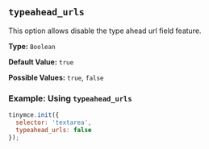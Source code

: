 ## `typeahead_urls`

This option allows disable the type ahead url field feature.

**Type:** `Boolean`

**Default Value:** `true`

**Possible Values:** `true`, `false`

### Example: Using `typeahead_urls`

```js
tinymce.init({
  selector: 'textarea',
  typeahead_urls: false
});
```
